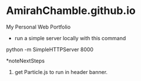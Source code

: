 # AmirahChamble.github.io
My Personal Web Portfolio

* run a simple server locally with this command

python -m SimpleHTTPServer 8000

*noteNextSteps
1.  get Particle.js to run in header banner.

